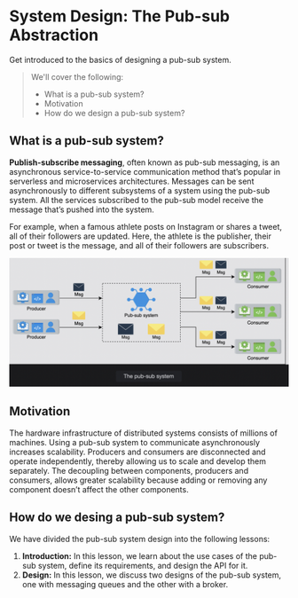 # System Design: The Pub-sub Abstraction

Get introduced to the basics of designing a pub-sub system.

> We'll cover the following:
>
> - What is a pub-sub system?
> - Motivation
> - How do we design a pub-sub system?

## What is a pub-sub system?

**Publish-subscribe messaging**, often known as pub-sub messaging, is an asynchronous service-to-service communication method that’s popular in serverless and microservices architectures. Messages can be sent asynchronously to different subsystems of a system using the pub-sub system. All the services subscribed to the pub-sub model receive the message that’s pushed into the system.

For example, when a famous athlete posts on Instagram or shares a tweet, all of their followers are updated. Here, the athlete is the publisher, their post or tweet is the message, and all of their followers are subscribers.

![the pub-sub system](./images/1-1-pub-sub-system.png)

## Motivation

The hardware infrastructure of distributed systems consists of millions of machines. Using a pub-sub system to communicate asynchronously increases scalability. Producers and consumers are disconnected and operate independently, thereby allowing us to scale and develop them separately. The decoupling between components, producers and consumers, allows greater scalability because adding or removing any component doesn’t affect the other components.

## How do we desing a pub-sub system?

We have divided the pub-sub system design into the following lessons:

1. **Introduction:** In this lesson, we learn about the use cases of the pub-sub system, define its requirements, and design the API for it.
2. **Design:** In this lesson, we discuss two designs of the pub-sub system, one with messaging queues and the other with a broker.
